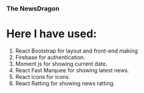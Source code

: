 ### The NewsDragon

# Here I have used:
1. React Bootstrap for layout and front-end making
2. Firebase for authentication.
3. Moment js for showing current date.
4. React Fast Marquee for showing latest news.
5. React icons for icons.
6. React Ratting for showing news ratting.